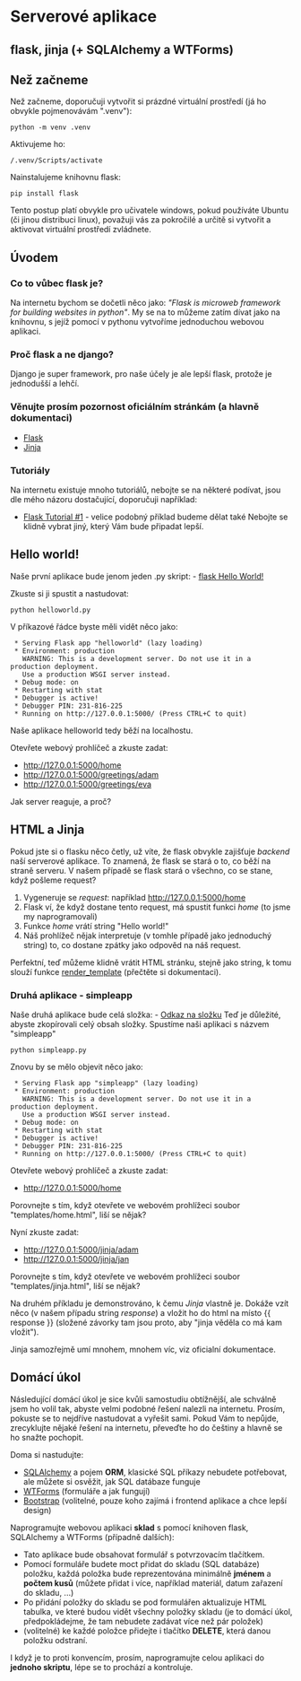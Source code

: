 # Serverové aplikace 

## flask, jinja (+ SQLAlchemy a WTForms)

## Než začneme
Než začneme, doporučuji vytvořit si prázdné virtuální prostředí (já ho obvykle pojmenovávám ".venv"):

```
python -m venv .venv
```

Aktivujeme ho:

```
/.venv/Scripts/activate
```

Nainstalujeme knihovnu flask:

```
pip install flask
```

Tento postup platí obvykle pro učivatele windows, pokud používáte Ubuntu (či jinou distribuci linux), považuji vás za pokročilé a určitě si vytvořit a aktivovat virtuální prostředí zvládnete.

## Úvodem

### Co to vůbec flask je?
Na internetu bychom se dočetli něco jako: *"Flask is microweb framework for building websites in python"*. My se na to můžeme zatím dívat jako na knihovnu, s jejíž pomocí v pythonu vytvoříme jednoduchou webovou aplikaci.

### Proč flask a ne django?
Django je super framework, pro naše účely je ale lepší flask, protože je jednodušší a lehčí.

### Věnujte prosím pozornost oficiálním stránkám (a hlavně dokumentaci)

- [Flask](https://flask.palletsprojects.com/)
- [Jinja](https://jinja.palletsprojects.com/)

### Tutoriály
Na internetu existuje mnoho tutoriálů, nebojte se na některé podívat, jsou dle mého názoru dostačující, doporučuji například:
  - [Flask Tutorial #1](https://www.youtube.com/watch?v=mqhxxeeTbu0) - velice podobný příklad budeme dělat také
Nebojte se klidně vybrat jiný, který Vám bude připadat lepší. 

## Hello world!
Naše první aplikace bude jenom jeden .py skript:
    - [flask Hello World!](helloworld/helloworld.py)

Zkuste si ji spustit a nastudovat:

```
python helloworld.py
```

V příkazové řádce byste měli vidět něco jako:

```
 * Serving Flask app "helloworld" (lazy loading)
 * Environment: production
   WARNING: This is a development server. Do not use it in a production deployment.
   Use a production WSGI server instead.
 * Debug mode: on
 * Restarting with stat
 * Debugger is active!
 * Debugger PIN: 231-816-225
 * Running on http://127.0.0.1:5000/ (Press CTRL+C to quit)
```

Naše aplikace helloworld tedy běží na localhostu.

Otevřete webový prohlíčeč a zkuste zadat:
- http://127.0.0.1:5000/home
- http://127.0.0.1:5000/greetings/adam
- http://127.0.0.1:5000/greetings/eva

Jak server reaguje, a proč?

## HTML a Jinja
Pokud jste si o flasku něco četly, už víte, že flask obvykle zajišťuje *backend* naší serverové aplikace. To znamená, že flask se stará o to, co běží na straně serveru. V našem případě se flask stará o všechno, co se stane, když pošleme request?
1. Vygeneruje se *request*:
    například http://127.0.0.1:5000/home
2. Flask ví, že když dostane tento request, má spustit funkci *home* (to jsme my naprogramovali)
3. Funkce *home* vrátí string "Hello world!"
4. Náš prohlížeč nějak interpretuje (v tomhle případě jako jednoduchý string) to, co dostane zpátky jako odpověd na náš request. 

Perfektní, teď můžeme klidně vrátit HTML stránku, stejně jako string, k tomu slouží funkce [render_template](https://flask.palletsprojects.com/en/1.1.x/api/#flask.render_template) (přečtěte si dokumentaci).

### Druhá aplikace - simpleapp
Naše druhá aplikace bude celá složka:
    - [Odkaz na složku](simpleapp/)
Teď je důležité, abyste zkopírovali celý obsah složky. Spustíme naši aplikaci s názvem "simpleapp"

```
python simpleapp.py
```

Znovu by se mělo objevit něco jako:
```
 * Serving Flask app "simpleapp" (lazy loading)
 * Environment: production
   WARNING: This is a development server. Do not use it in a production deployment.
   Use a production WSGI server instead.
 * Debug mode: on
 * Restarting with stat
 * Debugger is active!
 * Debugger PIN: 231-816-225
 * Running on http://127.0.0.1:5000/ (Press CTRL+C to quit)
```

Otevřete webový prohlíčeč a zkuste zadat:
- http://127.0.0.1:5000/home

Porovnejte s tím, když otevřete ve webovém prohlížeci soubor "templates/home.html", liší se nějak?

Nyní zkuste zadat:
- http://127.0.0.1:5000/jinja/adam
- http://127.0.0.1:5000/jinja/jan

Porovnejte s tím, když otevřete ve webovém prohlížeci soubor "templates/jinja.html", liší se nějak?

Na druhém příkladu je demonstrováno, k čemu *Jinja* vlastně je. Dokáže vzít něco (v našem případu string *response*) a vložit ho do html na místo {{ response }} (složené závorky tam jsou proto, aby "jinja věděla co má kam vložit").

Jinja samozřejmě umí mnohem, mnohem víc, viz oficialní dokumentace.

## Domácí úkol

Následující domácí úkol je sice kvůli samostudiu obtížnější, ale schválně jsem ho volil tak, abyste velmi podobné řešení nalezli na internetu. Prosím, pokuste se to nejdříve nastudovat a vyřešit sami. Pokud Vám to nepůjde, zrecyklujte nějaké řešení na internetu, převeďte ho do češtiny a hlavně se ho snažte pochopit.

Doma si nastudujte:
  - [SQLAlchemy](https://www.sqlalchemy.org/) a pojem **ORM**, klasické SQL příkazy nebudete potřebovat, ale můžete si osvěžit, jak SQL datábaze funguje
  - [WTForms](https://wtforms.readthedocs.io/en/stable/) (formuláře a jak fungují)
  - [Bootstrap](https://getbootstrap.com/) (volitelné, pouze koho zajímá i frontend aplikace a chce lepší design)

Naprogramujte webovou aplikaci **sklad** s pomocí knihoven flask, SQLAlchemy a WTForms (případně dalších):
  - Tato aplikace bude obsahovat formulář s potvrzovacím tlačítkem.
  - Pomocí formuláře budete moct přidat do skladu (SQL databáze) položku, každá položka bude reprezentována minimálně **jménem** a **počtem kusů** (můžete přidat i více, například materiál, datum zařazení do skladu, ...)
  - Po přidání položky do skladu se pod formulářen aktualizuje HTML tabulka, ve které budou vidět všechny položky skladu (je to domácí úkol, předpokládejme, že tam nebudete zadávat více než pár položek)
  - (volitelné) ke každé položce přidejte i tlačítko **DELETE**, která danou položku odstraní.

I když je to proti konvencím, prosím, naprogramujte celou aplikaci do **jednoho skriptu**, lépe se to prochází a kontroluje.
